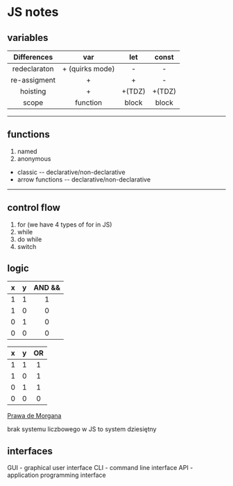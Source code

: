 # JS notes

## variables

Differences | var | let | const
:---: | :---:  | :---:  | :---: 
redeclaraton | + (quirks mode) | - | -
re-assigment | + | + | -
hoisting | + | +(TDZ) |+(TDZ)
scope | function | block | block
---
## functions
1. named
2. anonymous
- classic -- declarative/non-declarative
- arrow functions
-- declarative/non-declarative
---
## control flow
1. for (we have 4 types of for in JS)
2. while
3. do while
4. switch

## logic

x | y | AND &&
:---: | :---: | :---:
1 | 1 | 1
1 | 0 | 0
0 | 1 | 0
0 | 0 | 0


x | y | OR
:---: | :---: | :---:
1 | 1 | 1
1 | 0 | 1
0 | 1 | 1
0 | 0 | 0

[Prawa de Morgana](https://pl.wikipedia.org/wiki/Prawa_De_Morgana)

brak systemu liczbowego w JS to system dziesiętny

## interfaces
GUI - graphical user interface
CLI - command line interface
API - application programming interface

